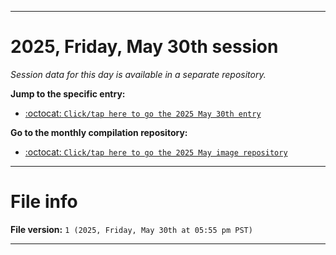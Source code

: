 
***

# 2025, Friday, May 30th session

_Session data for this day is available in a separate repository._

**Jump to the specific entry:**

- [:octocat: `Click/tap here to go the 2025 May 30th entry`](https://github.com/seanpm2001/SeansLifeArchive_Images_MotorWorld_CarFactory_Y2025_V5/tree/SeansLifeArchive_Images_MotorWorld_CarFactory_Y2025_V5_Main-dev/2025/05_May/30/)

**Go to the monthly compilation repository:**

- [:octocat: `Click/tap here to go the 2025 May image repository`](https://github.com/seanpm2001/SeansLifeArchive_Images_MotorWorld_CarFactory_Y2025_V5/)

***

# File info

**File version:** `1 (2025, Friday, May 30th at 05:55 pm PST)`

***
